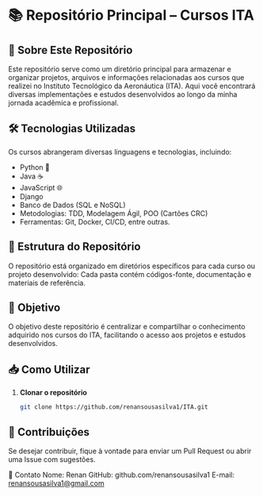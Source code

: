 # 📚 Repositório Principal – Cursos ITA

## 📌 Sobre Este Repositório
Este repositório serve como um diretório principal para armazenar e organizar projetos, arquivos e informações relacionadas aos cursos que realizei no Instituto Tecnológico da Aeronáutica (ITA). Aqui você encontrará diversas implementações e estudos desenvolvidos ao longo da minha jornada acadêmica e profissional.

## 🛠️ Tecnologias Utilizadas
Os cursos abrangeram diversas linguagens e tecnologias, incluindo:

- Python 🐍
- Java ☕
- JavaScript 🌐
- Django
- Banco de Dados (SQL e NoSQL)
- Metodologias: TDD, Modelagem Ágil, POO (Cartões CRC)
- Ferramentas: Git, Docker, CI/CD, entre outras.

## 📂 Estrutura do Repositório
O repositório está organizado em diretórios específicos para cada curso ou projeto desenvolvido:
Cada pasta contém códigos-fonte, documentação e materiais de referência.

## 📜 Objetivo
O objetivo deste repositório é centralizar e compartilhar o conhecimento adquirido nos cursos do ITA, facilitando o acesso aos projetos e estudos desenvolvidos.

## 📥 Como Utilizar
1. **Clonar o repositório**
   ```bash
   git clone https://github.com/renansousasilva1/ITA.git


## 🚀 Contribuições
Se desejar contribuir, fique à vontade para enviar um Pull Request ou abrir uma Issue com sugestões.

📧 Contato
Nome: Renan
GitHub: github.com/renansousasilva1
E-mail: renansousasilva1@gmail.com
   

   

